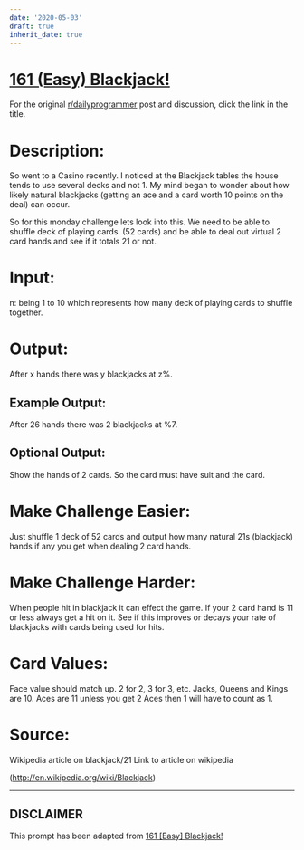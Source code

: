 ```yaml
---
date: '2020-05-03'
draft: true
inherit_date: true
---
```


# [161 (Easy) Blackjack!](https://www.reddit.com/r/dailyprogrammer/comments/24r50l/552014_161_easy_blackjack/)

For the original [r/dailyprogrammer](https://www.reddit.com/r/dailyprogrammer/) post and discussion, click the link in the title.

# Description:
So went to a Casino recently. I noticed at the Blackjack tables the house tends to use several decks and not 1. My mind began to wonder about how likely natural blackjacks (getting an ace and a card worth 10 points on the deal) can occur.

So for this monday challenge lets look into this. We need to be able to shuffle deck of playing cards. (52 cards) and be able to deal out virtual 2 card hands and see if it totals 21 or not. 

# Input:
n: being 1 to 10 which represents how many deck of playing cards to shuffle together.

# Output:
After x hands there was y blackjacks at z%.

## Example Output:
After 26 hands there was 2 blackjacks at %7.

## Optional Output:
Show the hands of 2 cards. So the card must have suit and the card.

# Make Challenge Easier:
Just shuffle 1 deck of 52 cards and output how many natural 21s (blackjack) hands if any you get when dealing 2 card hands.

# Make Challenge Harder:
When people hit in blackjack it can effect the game. If your 2 card hand is 11 or less always get a hit on it. See if this improves or decays your rate of blackjacks with cards being used for hits. 

# Card Values:
Face value should match up. 2 for 2, 3 for 3, etc. Jacks, Queens and Kings are 10. Aces are 11 unless you get 2 Aces then 1 will have to count as 1.

# Source:
Wikipedia article on blackjack/21  Link to article on wikipedia

(http://en.wikipedia.org/wiki/Blackjack)

----
## **DISCLAIMER**
This prompt has been adapted from [161 [Easy] Blackjack!](https://www.reddit.com/r/dailyprogrammer/comments/24r50l/552014_161_easy_blackjack/
)

